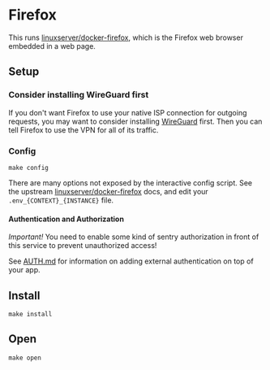 # Firefox

This runs
[linuxserver/docker-firefox](https://github.com/linuxserver/docker-firefox),
which is the Firefox web browser embedded in a web page.

## Setup

### Consider installing WireGuard first

If you don't want Firefox to use your native ISP connection for
outgoing requests, you may want to consider installing
[WireGuard](../wireguard) first. Then you can tell Firefox to use the
VPN for all of its traffic.

### Config

```
make config
```

There are many options not exposed by the interactive config script.
See the upstream
[linuxserver/docker-firefox](https://github.com/linuxserver/docker-firefox)
docs, and edit your `.env_{CONTEXT}_{INSTANCE}` file.

#### Authentication and Authorization

*Important!* You need to enable some kind of sentry authorization in
front of this service to prevent unauthorized access!

See [AUTH.md](../AUTH.md) for information on adding
external authentication on top of your app.

## Install

```
make install
```

## Open

```
make open
```
